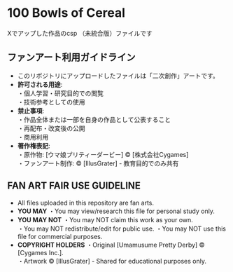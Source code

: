 # 100 Bowls of Cereal

Xでアップした作品のcsp （未統合版）ファイルです

## ファンアート利用ガイドライン
- このリポジトリにアップロードしたファイルは「二次創作」アートです。  
- **許可される用途**:  
  ・個人学習・研究目的での閲覧  
  ・技術参考としての使用  
- **禁止事項**:  
  ・作品全体または一部を自身の作品として公表すること  
  ・再配布・改変後の公開  
  ・商用利用  
- **著作権表記**:  
  ・原作物: [ウマ娘プリティーダービー] © [株式会社Cygames]  
  ・ファンアート制作: © [IllusGrater] - 教育目的でのみ共有

## FAN ART FAIR USE GUIDELINE
- All files uploaded in this repository are fan arts.
- **YOU MAY**
  ・You may view/research this file for personal study only.
- **YOU MAY NOT**
  ・You may NOT claim this work as your own.  
  ・You may NOT redistribute/edit for public use.
  ・You may NOT use this file for commercial purposes.
- **COPYRIGHT HOLDERS**
  ・Original [Umamusume Pretty Derby] © [Cygames Inc.].  
  ・Artwork © [IllusGrater] - Shared for educational purposes only.
